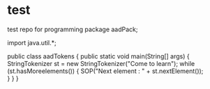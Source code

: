 # test
test repo for programming
package aadPack;

import java.util.*;

public class aadTokens
{
   public static void main(String[] args) 
   {
      StringTokenizer st = new StringTokenizer("Come to learn");
      while (st.hasMoreelements())
      {
         SOP("Next element : " + st.nextElement());    
      }
   }
}
